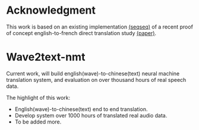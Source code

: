 # Acknowledgment
This work is based on an existing implementation [(seqseq)](https://github.com/eske/seq2seq) of a recent proof of concept english-to-french direct translation study [(paper)](https://arxiv.org/pdf/1612.01744v1.pdf).  

# Wave2text-nmt
Current work, will build english(wave)-to-chinese(text) neural machine translation system, and evaluation on over thousand hours of real speech data. 

The highlight of this work:
- English(wave)-to-chinese(text) end to end translation.
- Develop system over 1000 hours of translated real audio data.
- To be added more.
